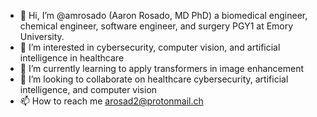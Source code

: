 - 👋 Hi, I’m @amrosado (Aaron Rosado, MD PhD) a biomedical engineer, chemical engineer, software engineer, and surgery PGY1 at Emory University.
- 👀 I’m interested in cybersecurity, computer vision, and artificial intelligence in healthcare
- 🌱 I’m currently learning to apply transformers in image enhancement
- 💞️ I’m looking to collaborate on healthcare cybersecurity, artificial intelligence, and computer vision
- 📫 How to reach me arosad2@protonmail.ch

<!---
amrosado/amrosado is a ✨ special ✨ repository because its `README.md` (this file) appears on your GitHub profile.
You can click the Preview link to take a look at your changes.
--->
